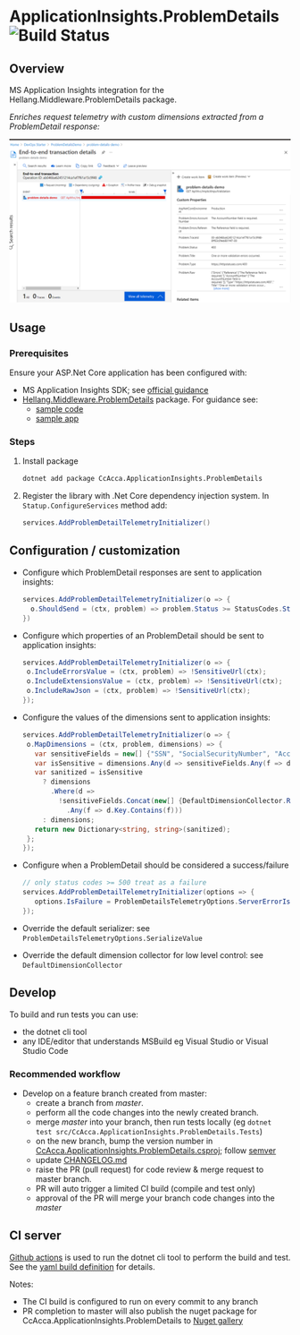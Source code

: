 # ApplicationInsights.ProblemDetails ![Build Status](https://github.com/christianacca/ApplicationInsights.ProblemDetails/actions/workflows/library-ci.yml/badge.svg)

## Overview

MS Application Insights integration for the Hellang.Middleware.ProblemDetails package.

_Enriches request telemetry with custom dimensions extracted from a ProblemDetail response:_

![Screenshot of enriched telemetry captured in Application Insights](https://raw.githubusercontent.com/christianacca/ApplicationInsights.ProblemDetails/master/docs/app-insights-screenshot.png)

## Usage

### Prerequisites

Ensure your ASP.Net Core application has been configured with:

* MS Application Insights SDK; see [official guidance](https://docs.microsoft.com/en-us/azure/azure-monitor/app/asp-net-core)
* [Hellang.Middleware.ProblemDetails](https://www.nuget.org/packages/Hellang.Middleware.ProblemDetails) package. For guidance see:
  * [sample code](https://github.com/khellang/Middleware/blob/master/samples/ProblemDetails.Sample/Program.cs)
  * [sample app](https://github.com/christianacca/ProblemDetailsDemo/blob/master/src/ProblemDetailsDemo.Api/Startup.cs)

### Steps

1. Install package

   ```cmd
   dotnet add package CcAcca.ApplicationInsights.ProblemDetails
   ```

2. Register the library with .Net Core dependency injection system. In `Statup.ConfigureServices` method add:

   ```c#
   services.AddProblemDetailTelemetryInitializer()
   ```

## Configuration / customization

* Configure which ProblemDetail responses are sent to application insights:

   ```c#
   services.AddProblemDetailTelemetryInitializer(o => {
     o.ShouldSend = (ctx, problem) => problem.Status >= StatusCodes.Status500InternalServerError;
   })
   ```

* Configure which properties of an ProblemDetail should be sent to application insights:

   ```c#
  services.AddProblemDetailTelemetryInitializer(o => {
    o.IncludeErrorsValue = (ctx, problem) => !SensitiveUrl(ctx);
    o.IncludeExtensionsValue = (ctx, problem) => !SensitiveUrl(ctx);
    o.IncludeRawJson = (ctx, problem) => !SensitiveUrl(ctx);
  });
   ```

* Configure the values of the dimensions sent to application insights:

   ```c#
   services.AddProblemDetailTelemetryInitializer(o => {
    o.MapDimensions = (ctx, problem, dimensions) => {
      var sensitiveFields = new[] {"SSN", "SocialSecurityNumber", "AccountNumber"};
      var isSensitive = dimensions.Any(d => sensitiveFields.Any(f => d.Key.Contains(f)));
      var sanitized = isSensitive
        ? dimensions
          .Where(d =>
            !sensitiveFields.Concat(new[] {DefaultDimensionCollector.RawDimensionKey})
              .Any(f => d.Key.Contains(f)))
        : dimensions;
      return new Dictionary<string, string>(sanitized);
    };
  });
   ```
   
* Configure when a ProblemDetail should be considered a success/failure

   ```c#
   // only status codes >= 500 treat as a failure
   services.AddProblemDetailTelemetryInitializer(options => {
      options.IsFailure = ProblemDetailsTelemetryOptions.ServerErrorIsFailure;
   });
   ```

* Override the default serializer: see `ProblemDetailsTelemetryOptions.SerializeValue`
* Override the default dimension collector for low level control: see `DefaultDimensionCollector`

## Develop

To build and run tests you can use:

* the dotnet cli tool
* any IDE/editor that understands MSBuild eg Visual Studio or Visual Studio Code

### Recommended workflow

* Develop on a feature branch created from master:
  * create a branch from *master*.
  * perform all the code changes into the newly created branch.
  * merge *master* into your branch, then run tests locally (eg `dotnet test src/CcAcca.ApplicationInsights.ProblemDetails.Tests`)
  * on the new branch, bump the version number in [CcAcca.ApplicationInsights.ProblemDetails.csproj](src/CcAcca.ApplicationInsights.ProblemDetails/CcAcca.ApplicationInsights.ProblemDetails.csproj); follow [semver](https://semver.org/)
  * update [CHANGELOG.md](./CHANGELOG.md)
  * raise the PR (pull request) for code review & merge request to master branch.
  * PR will auto trigger a limited CI build (compile and test only)
  * approval of the PR will merge your branch code changes into the *master*

## CI server

[Github actions](https://github.com/christianacca/ApplicationInsights.ProblemDetails/actions) is used to run the dotnet cli tool to perform the build and test. See the [yaml build definition](.github/workflows/library-ci.yml) for details.

Notes:

* The CI build is configured to run on every commit to any branch
* PR completion to master will also publish the nuget package for CcAcca.ApplicationInsights.ProblemDetails to [Nuget gallery](https://www.nuget.org/packages/CcAcca.ApplicationInsights.ProblemDetails/)
